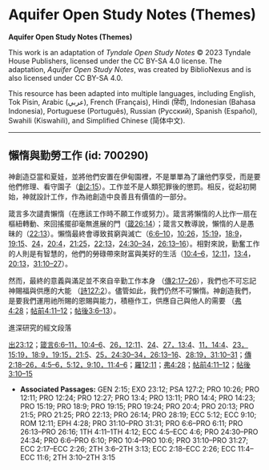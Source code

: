 # Aquifer Open Study Notes (Themes)

**Aquifer Open Study Notes (Themes)**

This work is an adaptation of *Tyndale Open Study Notes* © 2023 Tyndale House Publishers, licensed under the CC BY\-SA 4\.0 license. The adaptation, *Aquifer Open Study Notes*, was created by BiblioNexus and is also licensed under CC BY\-SA 4\.0\.

This resource has been adapted into multiple languages, including English, Tok Pisin, Arabic (عربي), French (Français), Hindi (हिंदी), Indonesian (Bahasa Indonesia), Portuguese (Português), Russian (Русский), Spanish (Español), Swahili (Kiswahili), and Simplified Chinese (简体中文).



--------------------------------

## 懶惰與勤勞工作 (id: 700290)

神創造亞當和夏娃，並將他們安置在伊甸園裡，不是單單為了讓他們享受，而是要他們修理、看守園子（[創2:15](https://ref.ly/Gen2:15)）。工作並不是人類犯罪後的懲罰。相反，從起初開始，神就設計工作，作為祂創造中良善且有價值的一部分。

箴言多次譴責懶惰（在應該工作時不願工作或努力）。箴言將懶惰的人比作一扇在樞紐轉動、來回搖擺卻毫無進展的門（[箴26:14](https://ref.ly/Prov26:14)）；箴言又教導說，懶惰的人是愚昧的（[22:13](https://ref.ly/Prov22:13)）。懶惰最終會導致貧窮與滅亡（[6:6–10](https://ref.ly/Prov6:6-Prov6:10)，[10:26](https://ref.ly/Prov10:26)，[15:19](https://ref.ly/Prov15:19)，[18:9](https://ref.ly/Prov18:9)，[19:15](https://ref.ly/Prov19:15)、[24](https://ref.ly/Prov19:24)，[20:4](https://ref.ly/Prov20:4)，[21:25](https://ref.ly/Prov21:25)，[22:13](https://ref.ly/Prov22:13)，[24:30–34](https://ref.ly/Prov24:30-Prov24:34)，[26:13–16](https://ref.ly/Prov26:13-Prov26:16)）。相對來說，勤奮工作的人則是有智慧的，他們的勞碌帶來財富與美好的生活（[10:4–6](https://ref.ly/Prov10:4-Prov10:6)，[12:11](https://ref.ly/Prov12:11)，[13:4](https://ref.ly/Prov13:4)，[20:13](https://ref.ly/Prov20:13)，[31:10–27](https://ref.ly/Prov31:10-Prov31:27)）。

然而，最終的意義與滿足並不來自辛勤工作本身 （[傳2:17–26](https://ref.ly/Eccl2:17-Eccl2:26)），我們也不可忘記神賜福與供應的大能 （[詩127:2](https://ref.ly/Ps127:2)）。儘管如此，我們仍然不可懶惰。神創造我們，是要我們運用祂所賜的恩賜與能力，積極作工，供應自己與他人的需要 （[弗4:28](https://ref.ly/Eph4:28)；[帖前4:11–12](https://ref.ly/1Thess4:11-1Thess4:12)；[帖後3:6–13](https://ref.ly/2Thess3:6-2Thess3:13)）。

進深研究的經文段落

[出23:12](https://ref.ly/Exod23:12)；[箴言6:6–11，](https://ref.ly/Prov6:6-Prov6:11)[10:4–6](https://ref.ly/Prov10:4-Prov10:6)、[26，](https://ref.ly/Prov10:26)[12:11](https://ref.ly/Prov12:11)、[24](https://ref.ly/Prov12:24)、[27，](https://ref.ly/Prov12:27)[13:4](https://ref.ly/Prov13:4)、[11，](https://ref.ly/Prov13:11)[14:4](https://ref.ly/Prov14:4)、[23，](https://ref.ly/Prov14:23)[15:19，](https://ref.ly/Prov15:19)[18:9，](https://ref.ly/Prov18:9)[19:15，](https://ref.ly/Prov19:15)[21:5](https://ref.ly/Prov21:5)、[25，](https://ref.ly/Prov21:25)[24:30–34，](https://ref.ly/Prov24:30-Prov24:34)[26:13–16](https://ref.ly/Prov26:13-Prov26:16)、[28:19，](https://ref.ly/Prov28:19)[31:10–31](https://ref.ly/Prov31:10-Prov31:31)；[傳2:18–26，](https://ref.ly/Eccl2:18-Eccl2:26)[4:5–6，](https://ref.ly/Eccl4:5-Eccl4:6)[5:12，](https://ref.ly/Eccl5:12)[9:10，](https://ref.ly/Eccl9:10)[11:4–6](https://ref.ly/Eccl11:4-Eccl11:6)；[羅12:11](https://ref.ly/Rom12:11)；[弗4:28](https://ref.ly/Eph4:28)；[帖前4:11–12](https://ref.ly/1Thess4:11-1Thess4:12)；[帖後3:10–15](https://ref.ly/2Thess3:10-2Thess3:15)

* **Associated Passages:** GEN 2:15; EXO 23:12; PSA 127:2; PRO 10:26; PRO 12:11; PRO 12:24; PRO 12:27; PRO 13:4; PRO 13:11; PRO 14:4; PRO 14:23; PRO 15:19; PRO 18:9; PRO 19:15; PRO 19:24; PRO 20:4; PRO 20:13; PRO 21:5; PRO 21:25; PRO 22:13; PRO 26:14; PRO 28:19; ECC 5:12; ECC 9:10; ROM 12:11; EPH 4:28; PRO 31:10–PRO 31:31; PRO 6:6–PRO 6:11; PRO 26:13–PRO 26:16; 1TH 4:11–1TH 4:12; ECC 4:5–ECC 4:6; PRO 24:30–PRO 24:34; PRO 6:6–PRO 6:10; PRO 10:4–PRO 10:6; PRO 31:10–PRO 31:27; ECC 2:17–ECC 2:26; 2TH 3:6–2TH 3:13; ECC 2:18–ECC 2:26; ECC 11:4–ECC 11:6; 2TH 3:10–2TH 3:15

